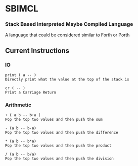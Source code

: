 # SBIMCL
### Stack Based Interpreted Maybe Compiled Language

A language that could be considered similar to Forth or [Porth](https://gitlab.com/tsoding/porth)

## Current Instructions

### IO
```
print ( a -- )
Directly print what the value at the top of the stack is

cr ( -- )
Print a Carriage Return
```

### Arithmetic

```
+ ( a b -- b+a )
Pop the top two values and then push the sum

- (a b -- b-a)
Pop the top two values and then push the difference

* (a b -- b*a)
Pop the top two values and then push the product

/ (a b -- b/a)
Pop the top two values and then push the division

```
